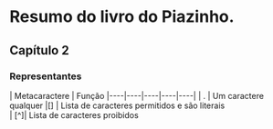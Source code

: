 # Resumo do livro do Piazinho.
## Capítulo 2

### Representantes

| Metacaractere | Função 
|----|----|----|----|----|
| .  | Um caractere qualquer 
|[]  | Lista de caracteres permitidos e são literais  
|   [^]| Lista de caracteres proibidos  




